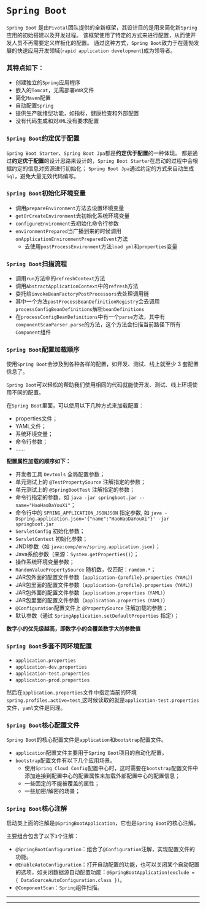 # `Spring Boot`

`Spring Boot` 是由`Pivotal`团队提供的全新框架，其设计目的是用来简化新`Spring`应用的初始搭建以及开发过程。
该框架使用了特定的方式来进行配置，从而使开发人员不再需要定义样板化的配置。
通过这种方式，`Spring Boot`致力于在蓬勃发展的快速应用开发领域(`rapid application development`)成为领导者。 

### <div id="td">其特点如下：</div>
- 创建独立的`Spring`应用程序
- 嵌入的`Tomcat`，无需部署`WAR`文件
- 简化`Maven`配置
- 自动配置`Spring`
- 提供生产就绪型功能，如指标，健康检查和外部配置
- 没有代码生成和对`XML`没有要求配置

### <div id="ydyypz">`Spring Boot`约定优于配置</div>
`Spring Boot Starter`、`Spring Boot Jpa`都是**约定优于配置**的一种体现。
都是通过**约定优于配置**的设计思路来设计的，`Spring Boot Starter`在启动的过程中会根据约定的信息对资源进行初始化；
`Spring Boot Jpa`通过约定的方式来自动生成`Sql`，避免大量无效代码编写。

### <div id="cshhjbl">`Spring Boot`初始化环境变量</div>
- 调用`prepareEnvironment`方法去设置环境变量
- `getOrCreateEnvironment`去初始化系统环境变量
- `configureEnvironment`去初始化命令行参数
- `environmentPrepared`当广播到来的时候调用`onApplicationEnvironmentPreparedEvent`方法
  - 去使用`postProcessEnvironment`方法`load yml`和`properties`变量

### <div id="smlc">`Spring Boot`扫描流程</div>
- 调用`run`方法中的`refreshContext`方法
- 调用`AbstractApplicationContext`中的`refresh`方法
- 委托给`invokeBeanFactoryPostProcessors`去处理调用链
- 其中一个方法`postProcessBeanDefinitionRegistry`会去调用`processConfigBeanDefinitions`解析`beanDefinitions`
- 在`processConfigBeanDefinitions`中有一个`parse`方法，其中有`componentScanParser.parse`的方法，这个方法会扫描当前路径下所有`Component`组件

### <div id="pzjzsx">`Spring Boot`配置加载顺序</div>
使用`Spring Boot`会涉及到各种各样的配置，如开发、测试、线上就至少 3 套配置信息了。

`Spring Boot`可以轻松的帮助我们使用相同的代码就能使开发、测试、线上环境使用不同的配置。

在`Spring Boot`里面，可以使用以下几种方式来加载配置：

- properties文件；
- YAML文件；
- 系统环境变量；
- 命令行参数；
- ……

**配置属性加载的顺序如下：**

- 开发者工具 `Devtools` 全局配置参数；
- 单元测试上的 `@TestPropertySource` 注解指定的参数；
- 单元测试上的 `@SpringBootTest` 注解指定的参数；
- 命令行指定的参数，如 `java -jar springboot.jar --name="HaoHaoDaYouXi"`；
- 命令行中的 `SPRING_APPLICATION_JSONJSON` 指定参数, 如 `java -Dspring.application.json='{"name":"HaoHaoDaYouXi"}' -jar springboot.jar`
- `ServletConfig` 初始化参数；
- `ServletContext` 初始化参数；
- JNDI参数（如 `java:comp/env/spring.application.json`）；
- Java系统参数（来源：`System.getProperties()`）；
- 操作系统环境变量参数；
- `RandomValuePropertySource` 随机数，仅匹配：`ramdom.*`；
- JAR包外面的配置文件参数（`application-{profile}.properties（YAML）`）
- JAR包里面的配置文件参数（`application-{profile}.properties（YAML）`）
- JAR包外面的配置文件参数（`application.properties（YAML）`）
- JAR包里面的配置文件参数（`application.properties（YAML）`）
- `@Configuration`配置文件上 `@PropertySource` 注解加载的参数；
- 默认参数（通过 `SpringApplication.setDefaultProperties` 指定）；

**数字小的优先级越高，即数字小的会覆盖数字大的参数值**

### <div id="pzjzsx">`Spring Boot`多套不同环境配置</div>

- `application.properties`
- `application-dev.properties`
- `application-test.properties`
- `application-prod.properties`

然后在`application.properties`文件中指定当前的环境`spring.profiles.active=test`,这时候读取的就是`application-test.properties`文件，`yaml`文件是同理。

### <div id="hxpzwj">`Spring Boot`核心配置文件</div>
`Spring Boot`的核心配置文件是`application`和`bootstrap`配置文件。
- `application`配置文件主要用于`Spring Boot`项目的自动化配置。
- `bootstrap`配置文件有以下几个应用场景。
  - 使用`Spring Cloud Config`配置中心时，这时需要在`bootstrap`配置文件中添加连接到配置中心的配置属性来加载外部配置中心的配置信息；
  - 一些固定的不能被覆盖的属性；
  - 一些加密/解密的场景；

### <div id="hxzj">`Spring Boot`核心注解</div>
启动类上面的注解是`@SpringBootApplication`，它也是`Spring Boot`的核心注解，

主要组合包含了以下`3`个注解：
- `@SpringBootConfiguration`：组合了`@Configuration`注解，实现配置文件的功能。
- `@EnableAutoConfiguration`：打开自动配置的功能，也可以关闭某个自动配置的选项，如关闭数据源自动配置功能：`@SpringBootApplication(exclude = { DataSourceAutoConfiguration.class })`。
- `@ComponentScan`：`Spring`组件扫描。



----


----
